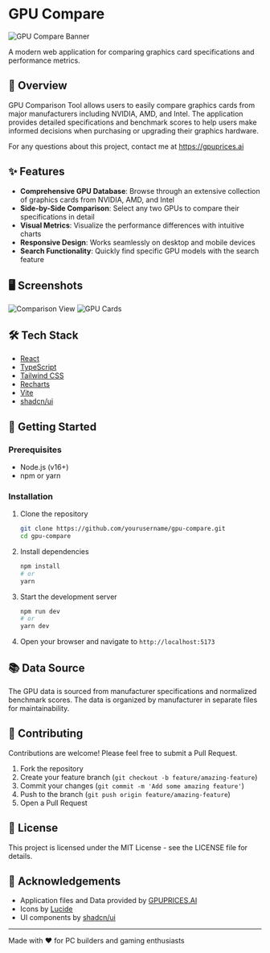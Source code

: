 
# GPU Compare

![GPU Compare Banner](https://www.gpuprices.ai/assets/banner.jpg)

A modern web application for comparing graphics card specifications and performance metrics.

## 🚀 Overview

GPU Comparison Tool allows users to easily compare graphics cards from major manufacturers including NVIDIA, AMD, and Intel. The application provides detailed specifications and benchmark scores to help users make informed decisions when purchasing or upgrading their graphics hardware.

For any questions about this project, contact me at https://gpuprices.ai

## ✨ Features

- **Comprehensive GPU Database**: Browse through an extensive collection of graphics cards from NVIDIA, AMD, and Intel
- **Side-by-Side Comparison**: Select any two GPUs to compare their specifications in detail
- **Visual Metrics**: Visualize the performance differences with intuitive charts
- **Responsive Design**: Works seamlessly on desktop and mobile devices
- **Search Functionality**: Quickly find specific GPU models with the search feature

## 🖥️ Screenshots

![Comparison View](https://www.gpuprices.ai/assets/comparison-view.jpg)
![GPU Cards](https://www.gpuprices.ai/assets/gpu-cards.jpg)

## 🛠️ Tech Stack

- [React](https://reactjs.org/)
- [TypeScript](https://www.typescriptlang.org/)
- [Tailwind CSS](https://tailwindcss.com/)
- [Recharts](https://recharts.org/)
- [Vite](https://vitejs.dev/)
- [shadcn/ui](https://ui.shadcn.com/)

## 🚀 Getting Started

### Prerequisites

- Node.js (v16+)
- npm or yarn

### Installation

1. Clone the repository
   ```bash
   git clone https://github.com/yourusername/gpu-compare.git
   cd gpu-compare
   ```

2. Install dependencies
   ```bash
   npm install
   # or
   yarn
   ```

3. Start the development server
   ```bash
   npm run dev
   # or
   yarn dev
   ```

4. Open your browser and navigate to `http://localhost:5173`

## 📚 Data Source

The GPU data is sourced from manufacturer specifications and normalized benchmark scores. The data is organized by manufacturer in separate files for maintainability.

## 🤝 Contributing

Contributions are welcome! Please feel free to submit a Pull Request.

1. Fork the repository
2. Create your feature branch (`git checkout -b feature/amazing-feature`)
3. Commit your changes (`git commit -m 'Add some amazing feature'`)
4. Push to the branch (`git push origin feature/amazing-feature`)
5. Open a Pull Request

## 📝 License

This project is licensed under the MIT License - see the LICENSE file for details.

## 🙏 Acknowledgements

- Application files and Data provided by [GPUPRICES.AI](https://gpuprices.ai)
- Icons by [Lucide](https://lucide.dev/)
- UI components by [shadcn/ui](https://ui.shadcn.com/)

---

Made with ❤️ for PC builders and gaming enthusiasts
